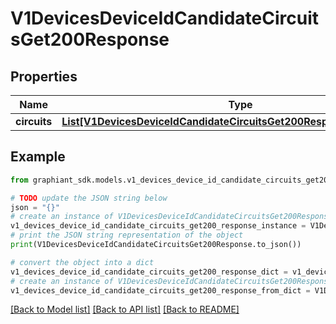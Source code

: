 # V1DevicesDeviceIdCandidateCircuitsGet200Response


## Properties

Name | Type | Description | Notes
------------ | ------------- | ------------- | -------------
**circuits** | [**List[V1DevicesDeviceIdCandidateCircuitsGet200ResponseCircuitsInner]**](V1DevicesDeviceIdCandidateCircuitsGet200ResponseCircuitsInner.md) |  | [optional] 

## Example

```python
from graphiant_sdk.models.v1_devices_device_id_candidate_circuits_get200_response import V1DevicesDeviceIdCandidateCircuitsGet200Response

# TODO update the JSON string below
json = "{}"
# create an instance of V1DevicesDeviceIdCandidateCircuitsGet200Response from a JSON string
v1_devices_device_id_candidate_circuits_get200_response_instance = V1DevicesDeviceIdCandidateCircuitsGet200Response.from_json(json)
# print the JSON string representation of the object
print(V1DevicesDeviceIdCandidateCircuitsGet200Response.to_json())

# convert the object into a dict
v1_devices_device_id_candidate_circuits_get200_response_dict = v1_devices_device_id_candidate_circuits_get200_response_instance.to_dict()
# create an instance of V1DevicesDeviceIdCandidateCircuitsGet200Response from a dict
v1_devices_device_id_candidate_circuits_get200_response_from_dict = V1DevicesDeviceIdCandidateCircuitsGet200Response.from_dict(v1_devices_device_id_candidate_circuits_get200_response_dict)
```
[[Back to Model list]](../README.md#documentation-for-models) [[Back to API list]](../README.md#documentation-for-api-endpoints) [[Back to README]](../README.md)


